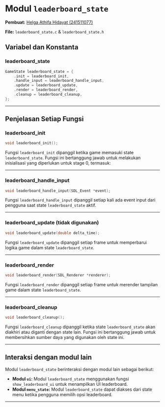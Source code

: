 # Modul `leaderboard_state`

**Pembuat:** [Helga Athifa Hidayat (241511077)](https://github.com/helga1406)

**File:** `leaderboard_state.c` & `leaderboard_state.h`

## Variabel dan Konstanta

### **leaderboard_state**

```c
GameState leaderboard_state = {
    .init = leaderboard_init,
    .handle_input = leaderboard_handle_input,
    .update = leaderboard_update,
    .render = leaderboard_render,
    .cleanup = leaderboard_cleanup,
};
```

---

## Penjelasan Setiap Fungsi

### **leaderboard_init**

```c title="leaderboard_state.h"
void leaderboard_init();
```

Fungsi `leaderboard_init` dipanggil ketika game memasuki state `leaderboard_state`. Fungsi ini bertanggung jawab untuk melakukan inisialisasi yang diperlukan untuk stage 0, termasuk:

---

### **leaderboard_handle_input**

```c title="leaderboard_state.h"
void leaderboard_handle_input(SDL_Event *event);
```

Fungsi `leaderboard_handle_input` dipanggil setiap kali ada event input dari pengguna saat state `leaderboard_state` aktif.

---

### **leaderboard_update (tidak digunakan)**

```c title="leaderboard_state.h"
void leaderboard_update(double delta_time);
```

Fungsi `leaderboard_update` dipanggil setiap frame untuk memperbarui logika game dalam state `leaderboard_state`.

---

### **leaderboard_render**

```c title="leaderboard_state.h"
void leaderboard_render(SDL_Renderer *renderer);
```

Fungsi `leaderboard_render` dipanggil setiap frame untuk merender tampilan game dalam state `leaderboard_state`.

---

### **leaderboard_cleanup**

```c title="leaderboard_state.h"
void leaderboard_cleanup();
```

Fungsi `leaderboard_cleanup` dipanggil ketika state `leaderboard_state` akan diakhiri atau diganti dengan state lain. Fungsi ini bertanggung jawab untuk membersihkan sumber daya yang digunakan oleh state ini.

---

## Interaksi dengan modul lain

Modul `leaderboard_state` berinteraksi dengan modul lain sebagai berikut:

* **Modul `ui`:** Modul `leaderboard_state` menggunakan fungsi `show_leaderboard_ui` untuk menampilkan UI leaderboard.
* **Modul `menu_state`:** Modul `leaderboard_state` dapat diakses dari state menu ketika pengguna memilih opsi leaderboard.

---
